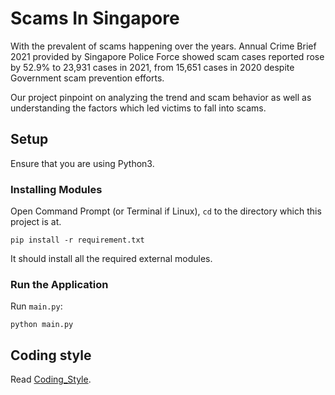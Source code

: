 # Scams In Singapore

With the prevalent of scams happening over the years. 
Annual Crime Brief 2021 provided by Singapore Police Force showed scam cases reported rose by 52.9% to 23,931 cases in  2021, from 15,651 cases in 2020 despite Government scam prevention efforts. 

Our project pinpoint on analyzing the trend and scam behavior as well as understanding the factors which led victims to fall into scams.

## Setup

Ensure that you are using Python3.

### Installing Modules

Open Command Prompt (or Terminal if Linux), `cd` to the directory which this project is at.
```
pip install -r requirement.txt
```

It should install all the required external modules.<br>

### Run the Application

Run `main.py`:
```
python main.py
```

## Coding style

Read [Coding_Style](https://github.com/wqyeo/ScamDataAnalysis/blob/main/Coding_Style.md).
